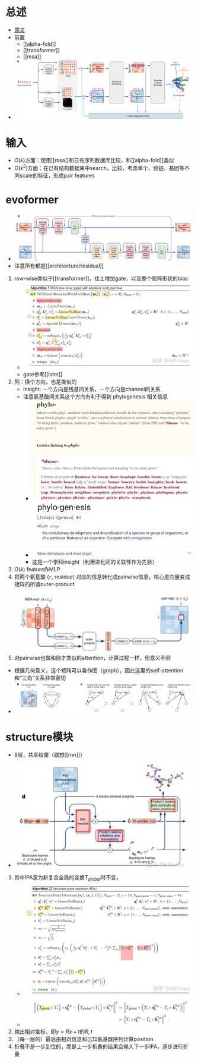 # 总述
- [原文](https://www.nature.com/articles/s41586-021-03819-2.pdf)
- 前置
  - [[alpha-fold]]
  - [[transformer]]
  - [[msa]]
- ![](general.png)
# 输入
- $O(k)$方面：使用[[msa]]和已有序列数据库比较，和[[alpha-fold]]类似
- $O(k^2)$方面：在已有结构数据库中search，比较，考虑单个、侧链、基团等不同scale的特征，形成pair features
# evoformer
- ![](evoformer.png)
- 注意所有都是[[architecture/residual]]
1. row-wise类似于[[transformer]]，往上增加gate，以及整个矩阵形状的bias
   - ![](row-wise.png)
   - gate参考[[lstm]]
2. 列：换个方向，也是类似的
   - insight: 一个方向是残基间关系，一个方向是channel间关系
   - 注意氨基酸间关系这个方向有利于得到 phylogenesis 相关信息
     - ![](phylo.png)
     - ![](phylogenesis.png)
     - 这是一个学科insight（利用进化间的关联性作为先验）
3. $O(k)$ feature作MLP
4. 把两个氨基酸 (`r`, residue) 对应的信息转化成pairwise信息，核心是向量变成矩阵的所谓outer-product ![](outer-product.png)
5. 对pairwise也做和刚才类似的attention，计算过程一样，但意义不同
- 根据几何意义，这个矩阵可以看作图（graph），因此这里的self-attention和“三角”关系非常密切
- ![](triangle.png)
# structure模块
- 8层，共享权重（联想[[rnn]]）
- ![](structure.png)
1. 其中IPA意为新复合全局的变换$T_{global}$时不变，
   - ![](IPA.png)
   - ![](compose-global.png)
2. 输出相对坐标，即$y=Rx+t$的$R, t$
3. （每一层的）最后由相对信息和已知氨基酸序列计算position
4. 折叠不是一步到位的，而是上一步折叠的结果会输入下一步IPA，逐步进行折叠